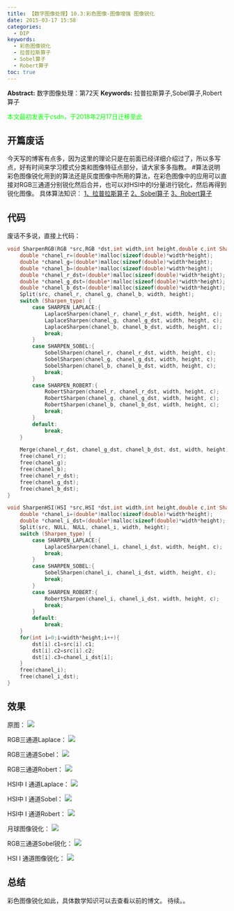 ```yaml
---
title: 【数字图像处理】10.3:彩色图像-图像增强 图像锐化
date: 2015-03-17 15:58
categories:
  - DIP
keywords:
  - 彩色图像锐化
  - 拉普拉斯算子
  - Sobel算子
  - Robert算子
toc: true
---
```

**Abstract:** 数字图像处理：第72天
**Keywords:** 拉普拉斯算子,Sobel算子,Robert算子
<!--more-->
<font color="00FF00">本文最初发表于csdn，于2018年2月17日迁移至此</font>
## 开篇废话
今天写的博客有点多，因为这里的理论只是在前面已经详细介绍过了，所以多写点，好有时间来学习模式分类和图像特征点部分，请大家多多指教。
#算法说明
彩色图像锐化用到的算法还是灰度图像中所用的算法，在彩色图像中的应用可以直接对RGB三通道分别锐化然后合并，也可以对HSI中的I分量进行锐化，然后再得到锐化图像。
具体算法知识：
[1、拉普拉斯算子](http://tony4ai.com/DIP-5-6-灰度图像-图像增强-拉普拉斯算子/)
[2、Sobel算子](http://tony4ai.com/DIP-6-4-灰度图像-图像分割-Sobel算子/)
[3、Robert算子](http://tony4ai.com/DIP-6-3-灰度图像-图像分割-Robert算子/)
## 代码
废话不多说，直接上代码：
```c++
void SharpenRGB(RGB *src,RGB *dst,int width,int height,double c,int Sharpen_type){
    double *chanel_r=(double*)malloc(sizeof(double)*width*height);
    double *chanel_g=(double*)malloc(sizeof(double)*width*height);
    double *chanel_b=(double*)malloc(sizeof(double)*width*height);
    double *chanel_r_dst=(double*)malloc(sizeof(double)*width*height);
    double *chanel_g_dst=(double*)malloc(sizeof(double)*width*height);
    double *chanel_b_dst=(double*)malloc(sizeof(double)*width*height);
    Split(src, chanel_r, chanel_g, chanel_b, width, height);
    switch (Sharpen_type) {
        case SHARPEN_LAPLACE:{
            LaplaceSharpen(chanel_r, chanel_r_dst, width, height, c);
            LaplaceSharpen(chanel_g, chanel_g_dst, width, height, c);
            LaplaceSharpen(chanel_b, chanel_b_dst, width, height, c);
            break;
        }
        case SHARPEN_SOBEL:{
            SobelSharpen(chanel_r, chanel_r_dst, width, height, c);
            SobelSharpen(chanel_g, chanel_g_dst, width, height, c);
            SobelSharpen(chanel_b, chanel_b_dst, width, height, c);
            break;
        }
        case SHARPEN_ROBERT:{
            RobertSharpen(chanel_r, chanel_r_dst, width, height, c);
            RobertSharpen(chanel_g, chanel_g_dst, width, height, c);
            RobertSharpen(chanel_b, chanel_b_dst, width, height, c);
            break;
        }
        default:
            break;
    }

    Merge(chanel_r_dst, chanel_g_dst, chanel_b_dst, dst, width, height);
    free(chanel_r);
    free(chanel_g);
    free(chanel_b);
    free(chanel_r_dst);
    free(chanel_g_dst);
    free(chanel_b_dst);
}

void SharpenHSI(HSI *src,HSI *dst,int width,int height,double c,int Sharpen_type){
    double *chanel_i=(double*)malloc(sizeof(double)*width*height);
    double *chanel_i_dst=(double*)malloc(sizeof(double)*width*height);
    Split(src, NULL, NULL, chanel_i, width, height);
    switch (Sharpen_type) {
        case SHARPEN_LAPLACE:{
            LaplaceSharpen(chanel_i, chanel_i_dst, width, height, c);
            break;
        }
        case SHARPEN_SOBEL:{
            SobelSharpen(chanel_i, chanel_i_dst, width, height, c);
            break;
        }
        case SHARPEN_ROBERT:{
            RobertSharpen(chanel_i, chanel_i_dst, width, height, c);
            break;
        }
        default:
            break;
    }
    for(int i=0;i<width*height;i++){
        dst[i].c1=src[i].c1;
        dst[i].c2=src[i].c2;
        dst[i].c3=chanel_i_dst[i];
    }
    free(chanel_i);
    free(chanel_i_dst);
}
```
## 效果
原图：
![](https://tony4ai-1251394096.cos.ap-hongkong.myqcloud.com/blog_images/DIP-10-3-彩色图像-图像增强-图像锐化/20150317154805748.png)

RGB三通道Laplace：
![](https://tony4ai-1251394096.cos.ap-hongkong.myqcloud.com/blog_images/DIP-10-3-彩色图像-图像增强-图像锐化/20150317155209223.png)

RGB三通道Sobel：
![](https://tony4ai-1251394096.cos.ap-hongkong.myqcloud.com/blog_images/DIP-10-3-彩色图像-图像增强-图像锐化/20150317155337410.png)

RGB三通道Robert：
![](https://tony4ai-1251394096.cos.ap-hongkong.myqcloud.com/blog_images/DIP-10-3-彩色图像-图像增强-图像锐化/20150317155248691.png)

HSI中 I 通道Laplace：
![](https://tony4ai-1251394096.cos.ap-hongkong.myqcloud.com/blog_images/DIP-10-3-彩色图像-图像增强-图像锐化/20150317155234134.png)

HSI中 I 通道Sobel：
![](https://tony4ai-1251394096.cos.ap-hongkong.myqcloud.com/blog_images/DIP-10-3-彩色图像-图像增强-图像锐化/20150317155250623.png)

HSI中 I 通道Robert：
![](https://tony4ai-1251394096.cos.ap-hongkong.myqcloud.com/blog_images/DIP-10-3-彩色图像-图像增强-图像锐化/20150317155434194.png)

月球图像锐化：
![](https://tony4ai-1251394096.cos.ap-hongkong.myqcloud.com/blog_images/DIP-10-3-彩色图像-图像增强-图像锐化/20150317155340590.png)

RGB三通道Sobel锐化：
![](https://tony4ai-1251394096.cos.ap-hongkong.myqcloud.com/blog_images/DIP-10-3-彩色图像-图像增强-图像锐化/20150317155547108.png)

HSI I 通道图像锐化：
![](https://tony4ai-1251394096.cos.ap-hongkong.myqcloud.com/blog_images/DIP-10-3-彩色图像-图像增强-图像锐化/20150317155452147.png)

## 总结
彩色图像锐化如此，具体数学知识可以去查看以前的博文。
待续。。
